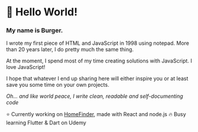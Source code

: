# 👋 Hello World!
### My name is Burger.

I wrote my first piece of HTML and JavaScript in 1998 using notepad. More than 20 years later, I do pretty much the same thing.

At the moment, I spend most of my time creating solutions with JavaScript. I love JavaScript!

I hope that whatever I end up sharing here will either inspire you or at least save you some time on your own projects.

*Oh... and like world peace, I write clean, readable and self-documenting code*

:star: Currently working on [HomeFinder](https://www.homefinder.co.za), made with React and node.js
:fire: Busy learning Flutter & Dart on Udemy



 

<!---
BoksBurger/BoksBurger is a ✨ special ✨ repository because its `README.md` (this file) appears on your GitHub profile.
You can click the Preview link to take a look at your changes.
--->
